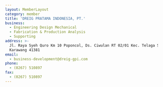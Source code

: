 ```yaml
---
layout: MemberLayout
category: member
title: 'DREIG PRATAMA INDONESIA, PT.'
business:
  - Engineering Design Mechanical
  - Fabrication & Production Analysis
  - Supporting
address: >-
  Jl. Raya Syeh Quro Km 10 Poponcol, Ds. Ciwulan RT 02/01 Kec. Telaga Sari,
  Karawang 41381
email:
  - business-development@dreig-gpi.com
phone:
  - (0267) 510897
fax:
  - (0267) 510897
---
```


